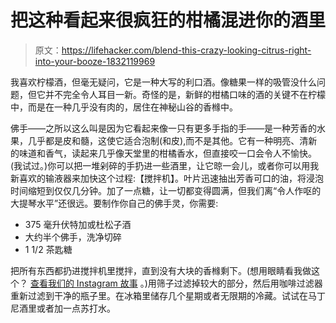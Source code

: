# 把这种看起来很疯狂的柑橘混进你的酒里

> 原文：<https://lifehacker.com/blend-this-crazy-looking-citrus-right-into-your-booze-1832119969>

我喜欢柠檬酒，但毫无疑问，它是一种大写的利口酒。像糖果一样的吸管没什么问题，但它并不完全令人耳目一新。奇怪的是，新鲜的柑橘口味的酒的关键不在柠檬中，而是在一种几乎没有肉的，居住在神秘山谷的香橼中。



佛手——之所以这么叫是因为它看起来像一只有更多手指的手——是一种芳香的水果，几乎都是皮和髓，这使它适合泡制(和皮),而不是其他。它有一种明亮、清新的味道和香气，读起来几乎像天堂里的柑橘香水，但直接咬一口会令人不愉快。(我试过。)你可以把一堆剁碎的手扔进一些酒里，让它晾一会儿，或者你可以用我新喜欢的输液器来加快这个过程:【搅拌机】。叶片迅速抽出芳香可口的油，将浸泡时间缩短到仅仅几分钟。加了一点糖，让一切都变得圆满，但我们离“令人作呕的大提琴水平”还很远。要制作你自己的佛手灵，你需要:

*   375 毫升伏特加或杜松子酒
*   大约半个佛手，洗净切碎
*   1 1/2 茶匙糖

把所有东西都扔进搅拌机里搅拌，直到没有大块的香橼剩下。(想用眼睛看我做这个？ [查看我们的 Instagram 故事](https://www.instagram.com/stories/highlights/18027976369045654/) 。)用筛子过滤掉较大的部分，然后用咖啡过滤器重新过滤到干净的瓶子里。在冰箱里储存几个星期或者无限期的冷藏。试试在马丁尼酒里或者加一点苏打水。